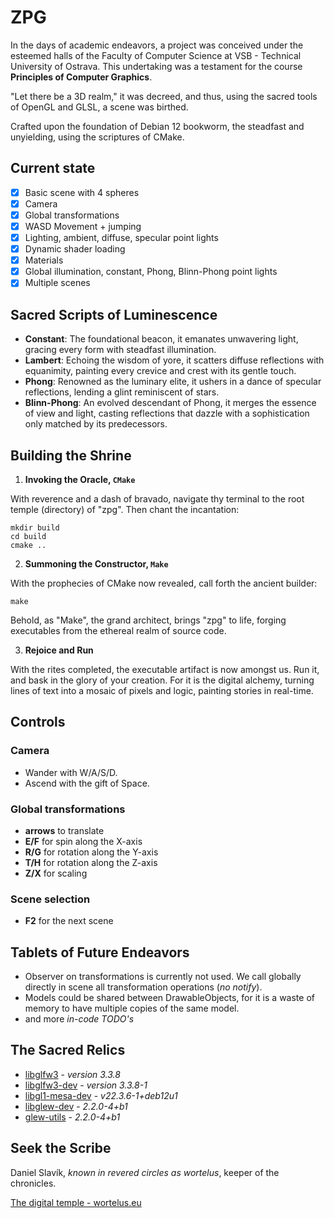 # ZPG
In the days of academic endeavors, a project was conceived under the 
esteemed halls of the Faculty of Computer Science at VSB - 
Technical University of Ostrava. This undertaking was a 
testament for the course **Principles of Computer Graphics**.

"Let there be a 3D realm," it was decreed, and thus, using the sacred 
tools of OpenGL and GLSL, a scene was birthed.

Crafted upon the foundation of Debian 12 bookworm, the steadfast and 
unyielding, using the scriptures of CMake.

## Current state
- [x] Basic scene with 4 spheres
- [x] Camera
- [x] Global transformations
- [x] WASD Movement + jumping
- [x] Lighting, ambient, diffuse, specular point lights
- [x] Dynamic shader loading
- [x] Materials
- [x] Global illumination, constant, Phong, Blinn-Phong point lights
- [x] Multiple scenes

## Sacred Scripts of Luminescence
- **Constant**: The foundational beacon, it emanates unwavering light, 
gracing every form with steadfast illumination.
- **Lambert**: Echoing the wisdom of yore, it scatters diffuse 
reflections with equanimity, painting every crevice and crest with its gentle touch.
- **Phong**: Renowned as the luminary elite, it ushers in a dance of specular 
reflections, lending a glint reminiscent of stars. 
- **Blinn-Phong**: An evolved descendant of Phong, it merges 
the essence of view and light, casting reflections that dazzle 
with a sophistication only matched by its predecessors.

## Building the Shrine
1. **Invoking the Oracle, `CMake`**

With reverence and a dash of bravado, navigate thy terminal to 
the root temple (directory) of "zpg". Then chant the incantation:

```shell
mkdir build
cd build
cmake ..
```
2. **Summoning the Constructor, `Make`**

With the prophecies of CMake now revealed, call forth the ancient builder:
```shell
make
```

Behold, as "Make", the grand architect, brings "zpg" to life, forging 
executables from the ethereal realm of source code.

3. **Rejoice and Run**

With the rites completed, the executable artifact is now amongst us. 
Run it, and bask in the glory of your creation. For it is the digital alchemy, 
turning lines of text into a mosaic of pixels and logic, painting stories in real-time.
## Controls
### Camera
- Wander with W/A/S/D.
- Ascend with the gift of Space.

### Global transformations
- **arrows** to translate
- **E/F** for spin along the X-axis
- **R/G** for rotation along the Y-axis
- **T/H** for rotation along the Z-axis
- **Z/X** for scaling

### Scene selection
- **F2** for the next scene

## Tablets of Future Endeavors
- Observer on transformations is currently not used.
We call globally directly in scene all transformation operations (*no notify*).
- Models could be shared between DrawableObjects, for it is a waste of memory to have multiple copies of the same model.
- and more _in-code TODO's_

## The Sacred Relics
- [libglfw3](https://www.glfw.org/) - *version 3.3.8*
- [libglfw3-dev](https://www.glfw.org/) - *version 3.3.8-1*
- [libgl1-mesa-dev](https://www.mesa3d.org/) - *v22.3.6-1+deb12u1*
- [libglew-dev](https://glew.sourceforge.net/) - *2.2.0-4+b1*
- [glew-utils](https://glew.sourceforge.net/) - *2.2.0-4+b1*

## Seek the Scribe
Daniel Slavík, _known in revered circles as wortelus_, keeper of the chronicles.

[The digital temple - wortelus.eu](https://www.wortelus.eu) 
